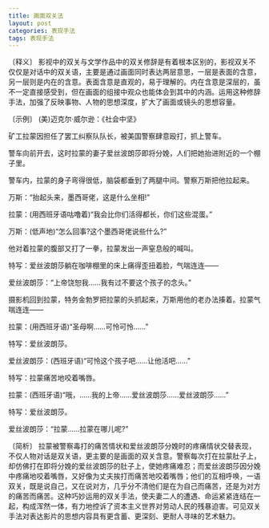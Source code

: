 ```yaml
---
title: 画面双关法
layout: post
categories: 表现手法
tags: 表现手法
---
```


〔释义〕 影视中的双关与文学作品中的双关修辞是有着根本区别的，影视双关不仅仅是对话中的双关语，主要是通过画面同时表达两层意思，一层是表面的含意，另一层则是内在的含意。表面含意是直观的，易于理解的。内在含意是深层的，虽不一定直接感受到，但在画面的组接中观众也能体会到其中的内涵。运用这种修辞手法，加强了反映事物、人物的思想深度，扩大了画面或镜头的思想容量。

〔示例〕 (美)迈克尔·威尔逊：《社会中坚》

矿工拉蒙因担任了罢工纠察队队长，被美国警察肆意殴打，抓上警车。

警车向前开去，这时拉蒙的妻子爱丝波朗莎即将分娩，人们把她抬进附近的一个棚子里。

警车内，拉蒙的身子弯得很低，脑袋都垂到了两腿中间。警察万斯把他拉起来。

万斯：“抬起头来，墨西哥佬，这是什么坐相!”

拉蒙：(用西班牙语咕噜着)“我会比你们活得都长，你们这些混蛋。”

万斯：(低声地)“怎么回事?这个墨西哥佬说些什么?”

他对着拉蒙的腹部又打了一拳，拉蒙发出一声窒息般的喊叫。

特写：爱丝波朗莎躺在咖啡棚里的床上痛得歪扭着脸，气喘连连——

爱丝波朗莎：“上帝饶恕我……我有过不要这个孩子的念头。”

摄影机回到拉蒙，特务金勃罗把拉蒙的头抓起来，万斯用他的老办法揍着。拉蒙气喘连连——

拉蒙：(用西班牙语)“圣母啊……可怜可怜……”

特写：爱丝波朗莎。

爱丝波朗莎：(西班牙语)“可怜这个孩子吧……让他活吧……”

特写：拉蒙痛苦地咬着嘴唇。

拉蒙：(西班牙语)“哦，……我的上帝……爱丝波朗莎……爱丝波朗莎……”

特写：爱丝波朗莎。

爱丝波朗莎：“拉蒙……拉蒙在哪儿呢?”

〔简析〕 拉蒙被警察毒打的痛苦情状和爱丝波朗莎分娩时的疼痛情状交替表现，不仅人物对话是双关语，更主要的是画面的双关含意。警察每次打在拉蒙肚子上，却仿佛打在即将分娩的爱丝波朗莎的肚子上，使她疼痛难忍；而爱丝波朗莎因分娩中疼痛地咬着嘴唇，又好像为丈夫挨打而痛苦地咬着嘴唇；他们的互相呼唤，一语双关，既是说自己，又在说对方，几乎分不清他们是在为自己而痛苦，还是为对方的痛苦而痛苦。这种巧妙运用的双关手法，使夫妻二人的遭遇、命运紧紧连结在一起，构成浑然一体，有力地控诉了资本主义世界对劳动人民的残暴迫害。可见双关手法对表达影片的思想内容具有更含蓄、更深刻、更耐人寻味的艺术魅力。 